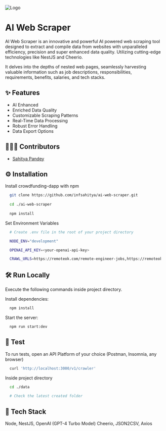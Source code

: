 
![Logo](https://socialify.git.ci/infsahitya/ai-web-scraper/image?description=1&descriptionEditable=Automated%20Intelligence%20%F0%9F%A4%96%20Perfected%20Extraction&forks=1&issues=1&language=1&logo=https%3A%2F%2Fwww.svgrepo.com%2Fshow%2F375527%2Fai-platform.svg&name=1&owner=1&pattern=Floating%20Cogs&pulls=1&stargazers=1&theme=Auto)


# AI Web Scraper

AI Web Scraper is an innovative and powerful AI powered web scraping tool designed to extract and compile data from websites with unparalleled efficiency, precision and super enhanced data quality. Utilizing cutting-edge technologies like NestJS and Cheerio.

It delves into the depths of nested web pages, seamlessly harvesting valuable information such as job descriptions, responsibilities, requirements, benefits, salaries, and tech stacks.


## ✨ Features

- AI Enhanced
- Enriched Data Quality 
- Customizable Scraping Patterns
- Real-Time Data Processing
- Robust Error Handling
- Data Export Options


## 🧑🏻‍🔬 Contributors

- [Sahitya Pandey](https://github.com/infsahitya)


## ⚙️ Installation

Install crowdfunding-dapp with npm

```bash
  git clone https://github.com/infsahitya/ai-web-scraper.git
  
  cd ./ai-web-scraper
  
  npm install
```

Set Environment Variables

```bash
  # Create .env file in the root of your project directory

  NODE_ENV="development"

  OPENAI_API_KEY=<your-openai-api-key>

  CRAWL_URLS=https://remoteok.com/remote-engineer-jobs,https://remoteok.com/remote-exec-jobs,https://remoteok.com/remote-senior-jobs,https://remoteok.com/remote-dev-jobs,https://remoteok.com/remote-finance-jobs

```
    
## 🛠️ Run Locally

Execute the following commands inside project directory.

Install dependencies:

```bash
  npm install
```

Start the server:

```bash
  npm run start:dev
```


## 🧪 Test

To run tests, open an API Platform of your choice (Postman, Insomnia, any browser)

```bash
  curl 'http://localhost:3000/v1/crawler'
```

Inside project directory
```bash
  cd ./data
  
  # Check the latest created folder
```


## 🔦 Tech Stack

Node, NestJS, OpenAI (GPT-4 Turbo Model) Cheerio, JSON2CSV, Axios

